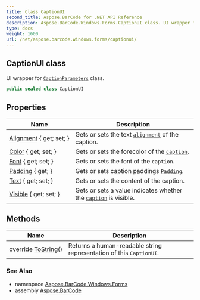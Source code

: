 ```yaml
---
title: Class CaptionUI
second_title: Aspose.BarCode for .NET API Reference
description: Aspose.BarCode.Windows.Forms.CaptionUI class. UI wrapper for CaptionParameters class
type: docs
weight: 1600
url: /net/aspose.barcode.windows.forms/captionui/
---
```

## CaptionUI class

UI wrapper for [`CaptionParameters`](../../aspose.barcode.generation/captionparameters/) class.

```csharp
public sealed class CaptionUI
```

## Properties

| Name | Description |
| --- | --- |
| [Alignment](../../aspose.barcode.windows.forms/captionui/alignment/) { get; set; } | Gets or sets the text [`alignment`](../../aspose.barcode.generation/textalignment/) of the caption. |
| [Color](../../aspose.barcode.windows.forms/captionui/color/) { get; set; } | Gets or sets the forecolor of the [`caption`](../../aspose.barcode.generation/captionparameters/). |
| [Font](../../aspose.barcode.windows.forms/captionui/font/) { get; set; } | Gets or sets the font of the `caption`. |
| [Padding](../../aspose.barcode.windows.forms/captionui/padding/) { get; } | Gets or sets caption paddings [`Padding`](../../aspose.barcode.generation/padding/). |
| [Text](../../aspose.barcode.windows.forms/captionui/text/) { get; set; } | Gets or sets the content of the caption. |
| [Visible](../../aspose.barcode.windows.forms/captionui/visible/) { get; set; } | Gets or sets a value indicates whether the [`caption`](../../aspose.barcode.generation/captionparameters/) is visible. |

## Methods

| Name | Description |
| --- | --- |
| override [ToString](../../aspose.barcode.windows.forms/captionui/tostring/)() | Returns a human-readable string representation of this `CaptionUI`. |

### See Also

* namespace [Aspose.BarCode.Windows.Forms](../../aspose.barcode.windows.forms/)
* assembly [Aspose.BarCode](../../)


